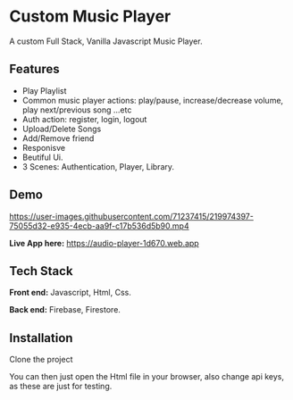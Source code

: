 # Custom Music Player

A custom Full Stack, Vanilla Javascript Music Player.


## Features
- Play Playlist
- Common music player actions: play/pause, increase/decrease volume, play next/previous song ...etc
- Auth action: register, login, logout
- Upload/Delete Songs
- Add/Remove friend
- Responisve
- Beutiful Ui.
- 3 Scenes: Authentication, Player, Library.


## Demo
https://user-images.githubusercontent.com/71237415/219974397-75055d32-e935-4ecb-aa9f-c17b536d5b90.mp4

**Live App here:** https://audio-player-1d670.web.app

## Tech Stack

**Front end:** Javascript, Html, Css.

**Back end:** Firebase, Firestore.


## Installation

Clone the project

You can then just open the Html file in your browser, also change api keys, as these are just for testing.

